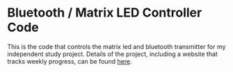 # Bluetooth / Matrix LED Controller Code
This is the code that controls the matrix led and bluetooth transmitter for my independent study project. Details of the project, including a website that tracks weekly progress, can be found [here](https://github.com/terckert/UB_Independent_Study_IoT).
